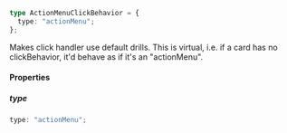 ```ts
type ActionMenuClickBehavior = {
  type: "actionMenu";
};
```

Makes click handler use default drills.
This is virtual, i.e. if a card has no clickBehavior,
it'd behave as if it's an "actionMenu".

#### Properties

##### type

```ts
type: "actionMenu";
```
